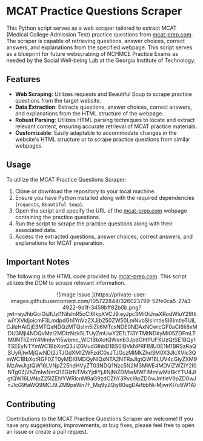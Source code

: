 # MCAT Practice Questions Scraper

This Python script serves as a web scraper tailored to extract MCAT (Medical College Admission Test) practice questions from [mcat-prep.com](https://www.mcat-prep.com/mcat-sample-questions/). The scraper is capable of retrieving questions, answer choices, correct answers, and explanations from the specified webpage. This script serves as a blueprint for future webscrabing of NCHMCE Practice Exams as needed by the Social Well-being Lab at the Georgia Institute of Technology. 

## Features

- **Web Scraping**: Utilizes requests and Beautiful Soup to scrape practice questions from the target website.
- **Data Extraction**: Extracts questions, answer choices, correct answers, and explanations from the HTML structure of the webpage.
- **Robust Parsing**: Utilizes HTML parsing techniques to locate and extract relevant content, ensuring accurate retrieval of MCAT practice materials.
- **Customizable**: Easily adaptable to accommodate changes in the website's HTML structure or to scrape practice questions from similar webpages.

## Usage

To utilize the MCAT Practice Questions Scraper:

1. Clone or download the repository to your local machine.
2. Ensure you have Python installed along with the required dependencies (`requests`, `Beautiful Soup`).
3. Open the script and specify the URL of the [mcat-prep.com](https://www.mcat-prep.com/mcat-sample-questions/) webpage containing the practice questions.
4. Run the script to scrape the practice questions along with their associated data.
5. Access the extracted questions, answer choices, correct answers, and explanations for MCAT preparation.

## Important Notes

The following is the HTML code provided by [mcat-prep.com](https://www.mcat-prep.com/mcat-sample-questions/). This script utilizes the DOM to scrape relevant information.

<div style="text-align:center">
    ![Image Issue.](https://private-user-images.githubusercontent.com/105722844/326023799-52fe0ca5-27a3-4922-9d1f-3459bff82b0b.png?jwt=eyJhbGciOiJIUzI1NiIsInR5cCI6IkpXVCJ9.eyJpc3MiOiJnaXRodWIuY29tIiwiYXVkIjoicmF3LmdpdGh1YnVzZXJjb250ZW50LmNvbSIsImtleSI6ImtleTUiLCJleHAiOjE3MTQxNDQzMTQsIm5iZiI6MTcxNDE0NDAxNCwicGF0aCI6Ii8xMDU3MjI4NDQvMzI2MDIzNzk5LTUyZmUwY2E1LTI3YTMtNDkyMi05ZDFmLTM0NTliZmY4MmIwYi5wbmc_WC1BbXotQWxnb3JpdGhtPUFXUzQtSE1BQy1TSEEyNTYmWC1BbXotQ3JlZGVudGlhbD1BS0lBVkNPRFlMU0E1M1BRSzRaQSUyRjIwMjQwNDI2JTJGdXMtZWFzdC0xJTJGczMlMkZhd3M0X3JlcXVlc3QmWC1BbXotRGF0ZT0yMDI0MDQyNlQxNTA2NTRaJlgtQW16LUV4cGlyZXM9MzAwJlgtQW16LVNpZ25hdHVyZT03NDQ1Nzc5N2M3MWE4MDViZWZiY2I0NTg0ZjVhZmIwNmQ1ZGIzNTMxYjdiYjJlNjNiZDMwMWFlMmIwMzBkYTU4JlgtQW16LVNpZ25lZEhlYWRlcnM9aG9zdCZhY3Rvcl9pZD0wJmtleV9pZD0wJnJlcG9faWQ9MCJ9.ZM9peWn7F_Mq9yZQiy80ugDAifbbNi-MjwrKl7o9W1A)
</div>

## Contributing

Contributions to the MCAT Practice Questions Scraper are welcome! If you have any suggestions, improvements, or bug fixes, please feel free to open an issue or create a pull request.
